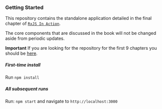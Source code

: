 ### Getting Started

This repository contains the standalone application detailed in the final chapter of [`RxJS In Action`](https://www.manning.com/books/rxjs-in-action).

The core components that are discussed in the book will not be changed aside from periodic updates.

**Important** If you are looking for the repository for the first 9 chapters you should be [here](https://github.com/RxJSInAction/rxjs-in-action).

##### First-time install

Run `npm install`

##### All subsequent runs

Run: `npm start` and navigate to `http://localhost:3000`
